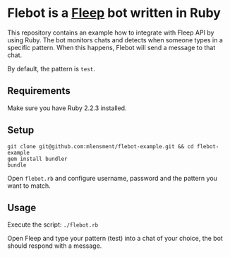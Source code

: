 # Flebot is a [Fleep](https://fleep.io) bot written in Ruby
This repository contains an example how to integrate with Fleep API by using Ruby.
The bot monitors chats and detects when someone types in a specific pattern.
When this happens, Flebot will send a message to that chat.

By default, the pattern is `test`.

## Requirements
Make sure you have Ruby 2.2.3 installed.

## Setup
`git clone git@github.com:mlensment/flebot-example.git && cd flebot-example`  
`gem install bundler`  
`bundle`

Open `flebot.rb` and configure username, password and the pattern you want to match.

## Usage
Execute the script:
`./flebot.rb`

Open Fleep and type your pattern (test) into a chat of your choice, the bot should respond with a message.
